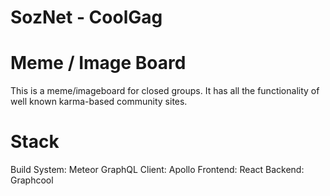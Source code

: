 # SozNet - CoolGag

# Meme / Image Board

This is a meme/imageboard for closed groups. It has all the functionality of well known karma-based community sites.

# Stack

Build System: Meteor
GraphQL Client: Apollo
Frontend: React
Backend: Graphcool
